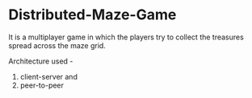 # Distributed-Maze-Game

It is a multiplayer game in which the players try to collect the treasures spread across the maze grid. 

Architecture used - 

1) client-server 
	and 
2) peer-to-peer

